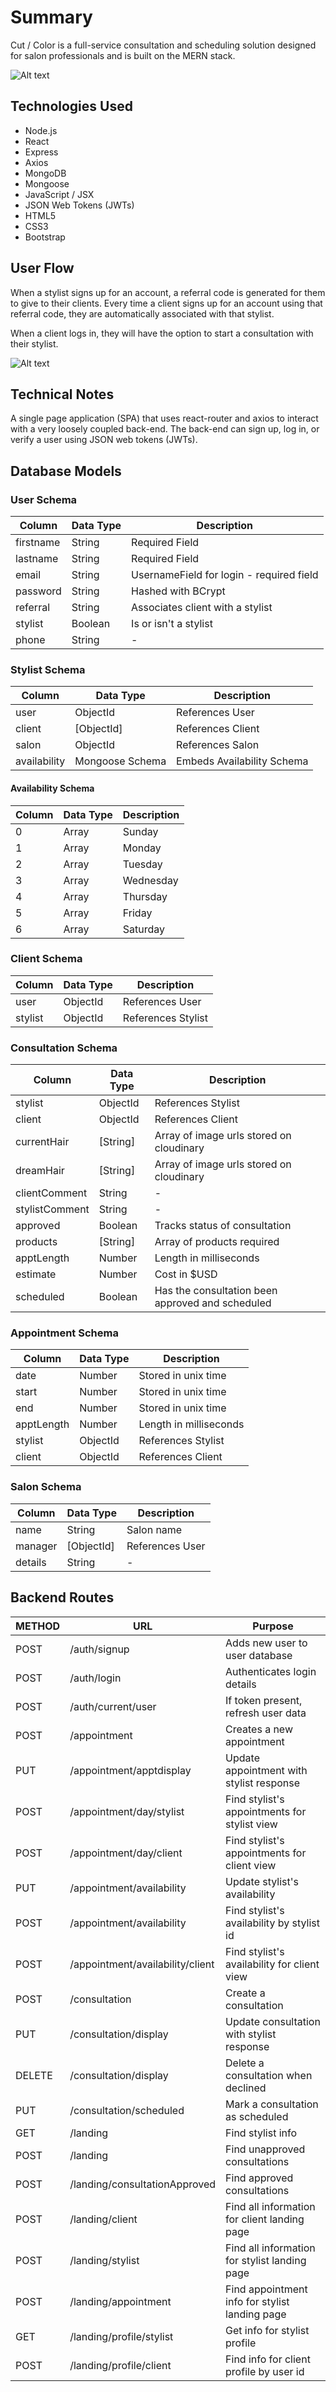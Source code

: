 # Summary
Cut / Color is a full-service consultation and scheduling solution designed for salon professionals and is built on the MERN stack.

![Alt text](screenshots/2.png?raw=true "Overview")

## Technologies Used
* Node.js
* React
* Express
* Axios
* MongoDB
* Mongoose
* JavaScript / JSX
* JSON Web Tokens (JWTs)
* HTML5
* CSS3
* Bootstrap

## User Flow

When a stylist signs up for an account, a referral code is generated for them to give to their clients. Every time a client signs up for an account using that referral code, they are automatically associated with that stylist. 

When a client logs in, they will have the option to start a consultation with their stylist. 

![Alt text](screenshots/6.png?raw=true "Client Landing")

## Technical Notes

A single page application (SPA) that uses react-router and axios to interact with a very loosely coupled back-end. The back-end can sign up, log in, or verify a user using JSON web tokens (JWTs). 

## Database Models

### User Schema
| Column | Data Type | Description |
|--------|-----------|-------------|
| firstname | String |  Required Field |
| lastname | String | Required Field |
| email | String | UsernameField for login - required field |
| password | String | Hashed with BCrypt |
| referral | String | Associates client with a stylist |
| stylist | Boolean | Is or isn't a stylist |
| phone | String | - |

### Stylist Schema
| Column | Data Type | Description |
|--------|-----------|-------------|
| user | ObjectId |  References User |
| client | [ObjectId] | References Client |
| salon | ObjectId | References Salon |
| availability | Mongoose Schema | Embeds Availability Schema |

#### Availability Schema
| Column | Data Type | Description |
|--------|-----------|-------------|
| 0 | Array |  Sunday |
| 1 | Array | Monday |
| 2 | Array | Tuesday |
| 3 | Array | Wednesday |
| 4 | Array | Thursday |
| 5 | Array | Friday |
| 6 | Array | Saturday |

### Client Schema
| Column | Data Type | Description |
|--------|-----------|-------------|
| user | ObjectId |  References User |
| stylist | ObjectId | References Stylist |

### Consultation Schema
| Column | Data Type | Description |
|--------|-----------|-------------|
| stylist | ObjectId |  References Stylist |
| client | ObjectId | References Client |
| currentHair | [String] | Array of image urls stored on cloudinary |
| dreamHair | [String] | Array of image urls stored on cloudinary |
| clientComment | String | - |
| stylistComment | String | - |
| approved | Boolean | Tracks status of consultation |
| products | [String] | Array of products required |
| apptLength | Number | Length in milliseconds |
| estimate | Number | Cost in $USD |
| scheduled | Boolean | Has the consultation been approved and scheduled |

### Appointment Schema
| Column | Data Type | Description |
|--------|-----------|-------------|
| date | Number | Stored in unix time |
| start | Number | Stored in unix time |
| end | Number | Stored in unix time |
| apptLength | Number | Length in milliseconds |
| stylist | ObjectId |  References Stylist |
| client | ObjectId | References Client |

### Salon Schema
| Column | Data Type | Description |
|--------|-----------|-------------|
| name | String | Salon name |
| manager | [ObjectId] | References User |
| details | String | - |

## Backend Routes
METHOD | URL | Purpose
--- | --- | ---
POST | /auth/signup | Adds new user to user database
POST | /auth/login | Authenticates login details
POST | /auth/current/user | If token present, refresh user data
POST | /appointment | Creates a new appointment
PUT | /appointment/apptdisplay | Update appointment with stylist response
POST | /appointment/day/stylist | Find stylist's appointments for stylist view
POST | /appointment/day/client | Find stylist's appointments for client view
PUT | /appointment/availability | Update stylist's availability
POST | /appointment/availability | Find stylist's availability by stylist id
POST | /appointment/availability/client | Find stylist's availability for client view
POST | /consultation | Create a consultation
PUT | /consultation/display | Update consultation with stylist response
DELETE | /consultation/display | Delete a consultation when declined
PUT | /consultation/scheduled | Mark a consultation as scheduled
GET | /landing | Find stylist info
POST | /landing | Find unapproved consultations
POST | /landing/consultationApproved | Find approved consultations
POST | /landing/client | Find all information for client landing page
POST | /landing/stylist | Find all information for stylist landing page
POST | /landing/appointment | Find appointment info for stylist landing page
GET | /landing/profile/stylist | Get info for stylist profile
POST | /landing/profile/client | Find info for client profile by user id

